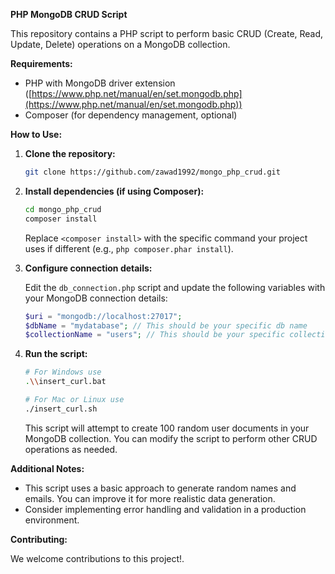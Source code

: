 **PHP MongoDB CRUD Script**

This repository contains a PHP script to perform basic CRUD (Create, Read, Update, Delete) operations on a MongoDB collection.

**Requirements:**

* PHP with MongoDB driver extension ([https://www.php.net/manual/en/set.mongodb.php](https://www.php.net/manual/en/set.mongodb.php))
* Composer (for dependency management, optional)

**How to Use:**

1. **Clone the repository:**

   ```bash
   git clone https://github.com/zawad1992/mongo_php_crud.git
   ```

2. **Install dependencies (if using Composer):**

   ```bash
   cd mongo_php_crud
   composer install
   ```

   Replace `<composer install>` with the specific command your project uses if different (e.g., `php composer.phar install`).

3. **Configure connection details:**

   Edit the `db_connection.php` script and update the following variables with your MongoDB connection details:

   ```php
   $uri = "mongodb://localhost:27017";
   $dbName = "mydatabase"; // This should be your specific db name
   $collectionName = "users"; // This should be your specific collection/table name
   ```

4. **Run the script:**

   ```bash
   # For Windows use
   .\\insert_curl.bat

   # For Mac or Linux use
   ./insert_curl.sh
   ```

   This script will attempt to create 100 random user documents in your MongoDB collection. You can modify the script to perform other CRUD operations as needed.

**Additional Notes:**

* This script uses a basic approach to generate random names and emails. You can improve it for more realistic data generation.
* Consider implementing error handling and validation in a production environment.

**Contributing:**

We welcome contributions to this project!.